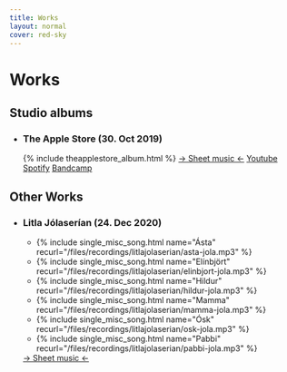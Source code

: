 ```yaml
---
title: Works
layout: normal
cover: red-sky
---
```


<h1>Works</h1>
<div class="allworks">

<div class="albums">
	<h2>Studio albums</h2>
	<ul>
		<li>
			<h3>The Apple Store (30. Oct 2019)</h3>
			{% include theapplestore_album.html %}
			<a class="albumlink" href="sheets/theapplestore">&#8594; Sheet music &#8592;</a>
			<a class="albumlink" href="https://www.youtube.com/watch?v=tvbTjBbmmI8">Youtube</a>
			<a class="albumlink" href="https://open.spotify.com/album/5Z5XuMOJ8GwwIsRBDBx0DY">Spotify</a>
			<a class="albumlink" href="https://matthiaspetursson.bandcamp.com/album/the-apple-store">Bandcamp</a>
		</li>
	</ul>
</div>

<div class="misc">
	<h2>Other Works</h2>
	<ul>
		<li>
			<h3>Litla Jólaserían (24. Dec 2020)</h3>
			<ul class="jolaserianlist">
				<li>{% include single_misc_song.html 
						name="Ásta" 
						recurl="/files/recordings/litlajolaserian/asta-jola.mp3"
					%}</li>
				<li>{% include single_misc_song.html 
						name="Elínbjört" 
						recurl="/files/recordings/litlajolaserian/elinbjort-jola.mp3"
					%}</li>
				<li>{% include single_misc_song.html 
						name="Hildur" 
						recurl="/files/recordings/litlajolaserian/hildur-jola.mp3"
					%}</li>
				<li>{% include single_misc_song.html 
						name="Mamma" 
						recurl="/files/recordings/litlajolaserian/mamma-jola.mp3"
					%}</li>
				<li>{% include single_misc_song.html 
						name="Ósk" 
						recurl="/files/recordings/litlajolaserian/osk-jola.mp3"
					%}</li>
				<li>{% include single_misc_song.html 
						name="Pabbi" 
						recurl="/files/recordings/litlajolaserian/pabbi-jola.mp3"
					%}</li>
			</ul>
			<a class="albumlink" href="sheets/litlajolaserian">&#8594; Sheet music &#8592;</a>
		</li>
	</ul>
</div>

</div>
